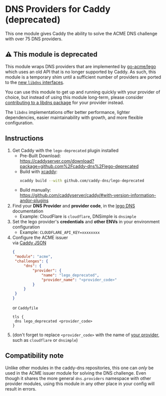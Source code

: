 DNS Providers for Caddy (deprecated)
====================================

This one module gives Caddy the ability to solve the ACME DNS challenge with over 75 DNS providers.


## ⚠️ This module is deprecated

This module wraps DNS providers that are implemented by [go-acme/lego](https://github.com/go-acme/lego) which uses an old API that is no longer supported by Caddy. As such, this module is a temporary shim until a sufficient number of providers are ported to the [new `libdns` interfaces](https://github.com/libdns/libdns).

You can use this module to get up and running quickly with your provider of choice, but instead of using this module long-term, please consider [contributing to a libdns package](https://github.com/libdns/libdns/wiki/Implementing-providers) for your provider instead.

The `libdns` implementations offer better performance, lighter dependencies, easier maintainability with growth, and more flexible configuration.


## Instructions

1. Get Caddy with the `lego-deprecated` plugin installed
   - Pre-Built Download: \
     <https://caddyserver.com/download?package=github.com%2Fcaddy-dns%2Flego-deprecated>
   - Build with [xcaddy](https://github.com/caddyserver/xcaddy):
     ```bash
     xcaddy build --with github.com/caddy-dns/lego-deprecated
     ```
   - Build manually: \
     https://github.com/caddyserver/caddy/#with-version-information-andor-plugins
2. Find your **DNS Provider** and **provider code**, in the [lego DNS](https://go-acme.github.io/lego/dns/) documentation
   - Example: CloudFlare is `cloudflare`, DNSimple is `dnsimple`
4. Set the lego provider's **credentials** and **other ENVs** in your environment configuration
   - Example: `CLOUDFLARE_API_KEY=xxxxxxxx`
6. Configure the ACME issuer \
   via [Caddy JSON](https://caddyserver.com/docs/json/apps/tls/automation/policies/issuer/acme/)
   ```json
   {
   	"module": "acme",
   	"challenges": {
   		"dns": {
   			"provider": {
   				"name": "lego_deprecated",
   				"provider_name": "<provider_code>"
   			}
   		}
   	}
   }
   ```
   or `Caddyfile`
   ```caddy
   tls {
   	dns lego_deprecated <provider_code>
   }
   ```
5. (don't forget to replace `<provider_code>` with the name of [your provider](https://go-acme.github.io/lego/dns/), such as `cloudflare` or `dnsimple`)

## Compatibility note

Unlike other modules in the caddy-dns repositories, this one can _only_ be used in the ACME issuer module for solving the DNS challenge. Even though it shares the more general `dns.providers` namespace with other provider modules, using this module in any other place in your config will result in errors.
